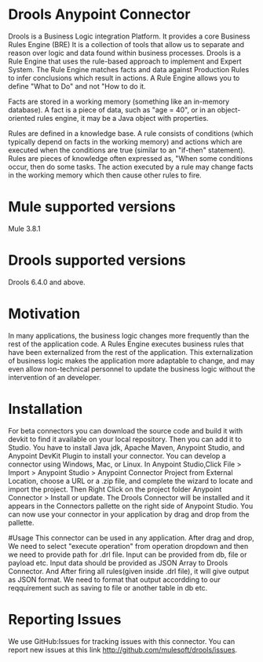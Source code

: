 # Drools Anypoint Connector

Drools is a Business Logic integration Platform. It provides a core Business Rules Engine (BRE) It is a collection of tools that allow us to separate and reason over logic and data found within business processes. Drools is a Rule Engine that uses the rule-based approach to implement and Expert System. The Rule Engine matches facts and data against Production Rules to infer conclusions which result in actions. A Rule Engine allows you to define "What to Do" and not "How to do it. 

Facts are stored in a working memory (something like an in-memory database). A fact is a piece of data, such as "age = 40", or in an object-oriented rules engine, it may be a Java object with properties.

Rules are defined in a knowledge base. A rule consists of conditions (which typically depend on facts in the working memory) and actions which are executed when the conditions are true (similar to an "if-then" statement). Rules are pieces of knowledge often expressed as, "When some conditions occur, then do some tasks. The action executed by a rule may change facts in the working memory which then cause other rules to fire.	

# Mule supported versions
Mule 3.8.1

# Drools supported versions
Drools 6.4.0 and above.

# Motivation
In many applications, the business logic changes more frequently than the rest of the application code. A Rules Engine executes business rules that have been externalized from the rest of the application. This externalization of business logic makes the application more adaptable to change, and may even allow non-technical personnel to update the business logic without the intervention of an developer. 

# Installation 
For beta connectors you can download the source code and build it with devkit to find it available on your local repository. Then you can add it to Studio.
You have to install Java jdk, Apache Maven, Anypoint Studio, and Anypoint DevKit Plugin to install your connector. You can develop a connector using Windows, Mac, or Linux.
In Anypoint Studio,Click File > Import > Anypoint Studio > Anypoint Connector Project from External Location, choose a URL or a .zip file, and complete the wizard to locate and import the project.
Then Right Click on the project folder Anypoint Connector > Install or update. 
The Drools Connector will be installed and it appears in the Connectors pallette on the right side of Anypoint Studio. You can now use your connector in your application by drag and drop from the pallette.

#Usage
This connector can be used in any application. After drag and drop, We need to select "execute operation" from operation dropdown and then we need to provide path for .drl file. Input can be provided from db, file or payload etc. Input data should be provided as JSON Array to Drools Connector. And After firing all rules(given inside .drl file), it will give output as JSON format. We need to format that output accordding to our reqquirement such as saving to file or another table in db etc. 

# Reporting Issues
We use GitHub:Issues for tracking issues with this connector. You can report new issues at this link http://github.com/mulesoft/drools/issues.
